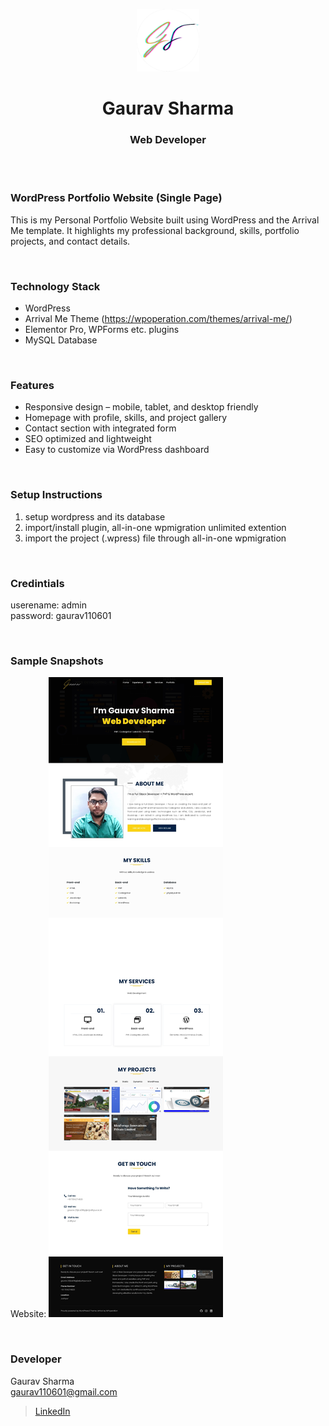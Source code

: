 <p align="center">
  <img src = "images/logo.png" width="100">
</p>

<h1 align="center">
  Gaurav Sharma
</h1>

<h3 align="center">
  Web Developer
</h3>

<br><br>

### WordPress Portfolio Website (Single Page)
This is my Personal Portfolio Website built using WordPress and the Arrival Me template. It highlights my professional background, skills, portfolio projects, and contact details.

<br>

### Technology Stack
- WordPress
- Arrival Me Theme (https://wpoperation.com/themes/arrival-me/)
- Elementor Pro, WPForms etc. plugins
- MySQL Database


<br>

### Features
- Responsive design – mobile, tablet, and desktop friendly
- Homepage with profile, skills, and project gallery
- Contact section with integrated form
- SEO optimized and lightweight
- Easy to customize via WordPress dashboard


<br>

### Setup Instructions 
1. setup wordpress and its database
2. import/install plugin, all-in-one wpmigration unlimited extention
3. import the project (.wpress) file through all-in-one wpmigration

<br>

### Credintials
userename: admin <br>
password: gaurav110601 <br>


<br>

### Sample Snapshots

Website:
![image](./images/home.jpeg)

<br>

### Developer

Gaurav Sharma <br>
gaurav110601@gmail.com <br>
> [LinkedIn](https://www.linkedin.com/in/gaurav110601/)
<!-- ................................................................................................................................. -->
